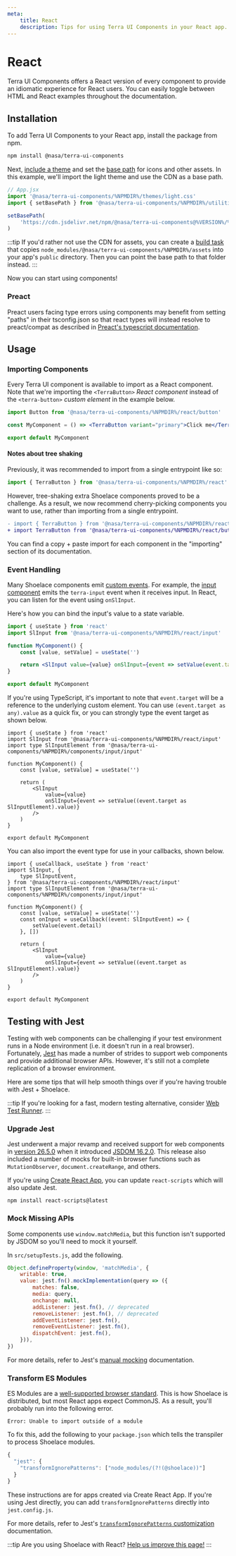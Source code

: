 ```yaml
---
meta:
    title: React
    description: Tips for using Terra UI Components in your React app.
---
```


# React

Terra UI Components offers a React version of every component to provide an idiomatic experience for React users. You can easily toggle between HTML and React examples throughout the documentation.

## Installation

To add Terra UI Components to your React app, install the package from npm.

```bash
npm install @nasa/terra-ui-components
```

Next, [include a theme](/getting-started/themes) and set the [base path](/getting-started/installation#setting-the-base-path) for icons and other assets. In this example, we'll import the light theme and use the CDN as a base path.

```jsx
// App.jsx
import '@nasa/terra-ui-components/%NPMDIR%/themes/light.css'
import { setBasePath } from '@nasa/terra-ui-components/%NPMDIR%/utilities/base-path'

setBasePath(
    'https://cdn.jsdelivr.net/npm/@nasa/terra-ui-components@%VERSION%/%CDNDIR%/'
)
```

:::tip
If you'd rather not use the CDN for assets, you can create a [build task](https://webpack.js.org/plugins/copy-webpack-plugin/) that copies `node_modules/@nasa/terra-ui-components/%NPMDIR%/assets` into your app's `public` directory. Then you can point the base path to that folder instead.
:::

Now you can start using components!

### Preact

Preact users facing type errors using components may benefit from setting "paths" in their tsconfig.json so that react types will instead resolve to preact/compat as described in [Preact's typescript documentation](https://preactjs.com/guide/v10/typescript/#typescript-preactcompat-configuration).

## Usage

### Importing Components

Every Terra UI component is available to import as a React component. Note that we're importing the `<TerraButton>` _React component_ instead of the `<terra-button>` _custom element_ in the example below.

```jsx
import Button from '@nasa/terra-ui-components/%NPMDIR%/react/button'

const MyComponent = () => <TerraButton variant="primary">Click me</TerraButton>

export default MyComponent
```

#### Notes about tree shaking

Previously, it was recommended to import from a single entrypoint like so:

```jsx
import { TerraButton } from '@nasa/terra-ui-components/%NPMDIR%/react'
```

However, tree-shaking extra Shoelace components proved to be a challenge. As a result, we now recommend cherry-picking components you want to use, rather than importing from a single entrypoint.

```diff
- import { TerraButton } from '@nasa/terra-ui-components/%NPMDIR%/react';
+ import TerraButton from '@nasa/terra-ui-components/%NPMDIR%/react/button';
```

You can find a copy + paste import for each component in the "importing" section of its documentation.

### Event Handling

Many Shoelace components emit [custom events](https://developer.mozilla.org/en-US/docs/Web/API/CustomEvent). For example, the [input component](/components/input) emits the `terra-input` event when it receives input. In React, you can listen for the event using `onSlInput`.

Here's how you can bind the input's value to a state variable.

```jsx
import { useState } from 'react'
import SlInput from '@nasa/terra-ui-components/%NPMDIR%/react/input'

function MyComponent() {
    const [value, setValue] = useState('')

    return <SlInput value={value} onSlInput={event => setValue(event.target.value)} />
}

export default MyComponent
```

If you're using TypeScript, it's important to note that `event.target` will be a reference to the underlying custom element. You can use `(event.target as any).value` as a quick fix, or you can strongly type the event target as shown below.

```tsx
import { useState } from 'react'
import SlInput from '@nasa/terra-ui-components/%NPMDIR%/react/input'
import type SlInputElement from '@nasa/terra-ui-components/%NPMDIR%/components/input/input'

function MyComponent() {
    const [value, setValue] = useState('')

    return (
        <SlInput
            value={value}
            onSlInput={event => setValue((event.target as SlInputElement).value)}
        />
    )
}

export default MyComponent
```

You can also import the event type for use in your callbacks, shown below.

```tsx
import { useCallback, useState } from 'react'
import SlInput, {
    type SlInputEvent,
} from '@nasa/terra-ui-components/%NPMDIR%/react/input'
import type SlInputElement from '@nasa/terra-ui-components/%NPMDIR%/components/input/input'

function MyComponent() {
    const [value, setValue] = useState('')
    const onInput = useCallback((event: SlInputEvent) => {
        setValue(event.detail)
    }, [])

    return (
        <SlInput
            value={value}
            onSlInput={event => setValue((event.target as SlInputElement).value)}
        />
    )
}

export default MyComponent
```

## Testing with Jest

Testing with web components can be challenging if your test environment runs in a Node environment (i.e. it doesn't run in a real browser). Fortunately, [Jest](https://jestjs.io/) has made a number of strides to support web components and provide additional browser APIs. However, it's still not a complete replication of a browser environment.

Here are some tips that will help smooth things over if you're having trouble with Jest + Shoelace.

:::tip
If you're looking for a fast, modern testing alternative, consider [Web Test Runner](https://modern-web.dev/docs/test-runner/overview/).
:::

### Upgrade Jest

Jest underwent a major revamp and received support for web components in [version 26.5.0](https://github.com/facebook/jest/blob/main/CHANGELOG.md#2650) when it introduced [JSDOM 16.2.0](https://github.com/jsdom/jsdom/blob/master/Changelog.md#1620). This release also included a number of mocks for built-in browser functions such as `MutationObserver`, `document.createRange`, and others.

If you're using [Create React App](https://reactjs.org/docs/create-a-new-react-app.html#create-react-app), you can update `react-scripts` which will also update Jest.

```
npm install react-scripts@latest
```

### Mock Missing APIs

Some components use `window.matchMedia`, but this function isn't supported by JSDOM so you'll need to mock it yourself.

In `src/setupTests.js`, add the following.

```js
Object.defineProperty(window, 'matchMedia', {
    writable: true,
    value: jest.fn().mockImplementation(query => ({
        matches: false,
        media: query,
        onchange: null,
        addListener: jest.fn(), // deprecated
        removeListener: jest.fn(), // deprecated
        addEventListener: jest.fn(),
        removeEventListener: jest.fn(),
        dispatchEvent: jest.fn(),
    })),
})
```

For more details, refer to Jest's [manual mocking](https://jestjs.io/docs/manual-mocks#mocking-methods-which-are-not-implemented-in-jsdom) documentation.

### Transform ES Modules

ES Modules are a [well-supported browser standard](https://hacks.mozilla.org/2018/03/es-modules-a-cartoon-deep-dive/). This is how Shoelace is distributed, but most React apps expect CommonJS. As a result, you'll probably run into the following error.

```
Error: Unable to import outside of a module
```

To fix this, add the following to your `package.json` which tells the transpiler to process Shoelace modules.

```js
{
  "jest": {
    "transformIgnorePatterns": ["node_modules/(?!(@shoelace))"]
  }
}
```

These instructions are for apps created via Create React App. If you're using Jest directly, you can add `transformIgnorePatterns` directly into `jest.config.js`.

For more details, refer to Jest's [`transformIgnorePatterns` customization](https://jestjs.io/docs/tutorial-react-native#transformignorepatterns-customization) documentation.

:::tip
Are you using Shoelace with React? [Help us improve this page!](https://github.com/terra-ui/components/blob/next/docs/frameworks/react.md)
:::
